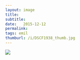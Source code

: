 ```yaml
---
layout: image
title: 
subtitle: 
date:   2015-12-12
permalink: 
tags: emil
thumburl: /i/DSCF1938_thumb.jpg
---
```

![]({{site.url}}/i/DSCF1938_thumb.jpg)
